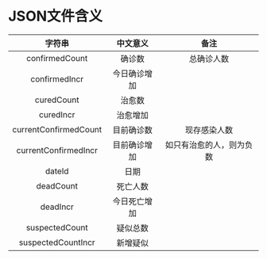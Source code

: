 # JSON文件含义

字符串|中文意义|备注
:-:|:-:|:-:
confirmedCount|确诊数|总确诊人数
confirmedIncr|今日确诊增加|
curedCount|治愈数|
curedIncr|治愈增加|
currentConfirmedCount|目前确诊数|现存感染人数
currentConfirmedIncr|目前确诊增加|如只有治愈的人，则为负数
dateId|日期|
deadCount|死亡人数|
deadIncr|今日死亡增加|
suspectedCount|疑似总数
suspectedCountIncr|新增疑似
